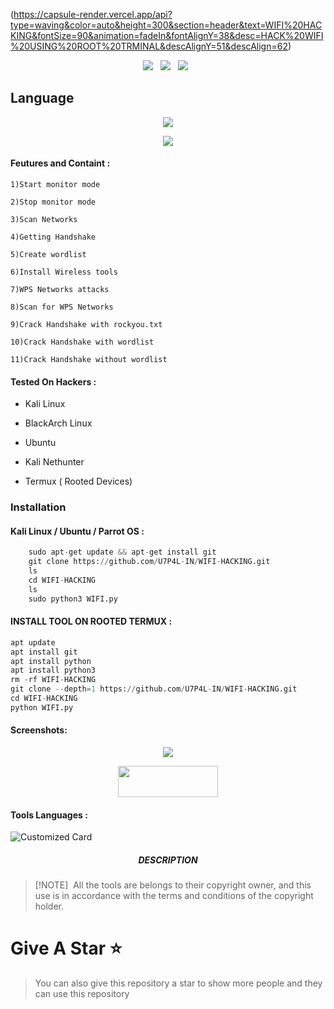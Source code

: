 (https://capsule-render.vercel.app/api?type=waving&color=auto&height=300&section=header&text=WIFI%20HACKING&fontSize=90&animation=fadeIn&fontAlignY=38&desc=HACK%20WIFI%20USING%20ROOT%20TRMINAL&descAlignY=51&descAlign=62)

<p>
<p align="center">
 <img src="https://img.shields.io/github/stars/U7P4L-IN/WIFI-HACKING?color=%23DF0067&style=for-the-badge"/> &nbsp;
 <img src="https://img.shields.io/github/forks/U7P4L-IN/WIFI-HACKING?color=%239999FF&style=for-the-badge"/> &nbsp;
 <img src="https://img.shields.io/github/license/U7P4L-IN/WIFI-HACKING?color=%23E8E8E8&style=for-the-badge"/> &nbsp;
 
## Language</br>

 <p align="center"><img src="https://img.shields.io/badge/Python-FFDD00?style=for-the-badge&logo=python&logoColor=blue"/>

<p align="center"><img src="https://github.com/U7P4L-IN/U7P4L-IN/blob/main/Warning.gif">

#### Feutures and Containt :
    1)Start monitor mode

    2)Stop monitor mode

    3)Scan Networks   

    4)Getting Handshake

    5)Create wordlist

    6)Install Wireless tools                  

    7)WPS Networks attacks 

    8)Scan for WPS Networks

    9)Crack Handshake with rockyou.txt

    10)Crack Handshake with wordlist

    11)Crack Handshake without wordlist

#### Tested On Hackers :

* Kali Linux

* BlackArch Linux

* Ubuntu

* Kali Nethunter

* Termux ( Rooted Devices)

### Installation
#### Kali Linux / Ubuntu / Parrot OS :
```python
    sudo apt-get update && apt-get install git
    git clone https://github.com/U7P4L-IN/WIFI-HACKING.git
    ls
    cd WIFI-HACKING
    ls
    sudo python3 WIFI.py
```
 
#### INSTALL TOOL ON ROOTED TERMUX :
```python
apt update 
apt install git 
apt install python
apt install python3
rm -rf WIFI-HACKING
git clone --depth=1 https://github.com/U7P4L-IN/WIFI-HACKING.git
cd WIFI-HACKING
python WIFI.py 
```
#### Screenshots:

<p align="center"><img src="https://github.com/U7P4L-IN/WIFI-HACKING/blob/main/IMAGE/ScreenShot_20230803212543.png">

<p align="center">  <a href="https://t.me/TheU7p4lArmyX"><img width="160" height="50" src="https://i.imgur.com/N7AK7XY.png"></a></p>

#### Tools Languages :

![Customized Card](https://github-readme-stats.vercel.app/api/pin?username=U7P4L-IN&repo=WIFI-HACKING&title_color=fff&icon_color=f9f9f9&text_color=9f9f9f&bg_color=151515)

<h5 align="center"><b>DESCRIPTION</b></h5>

> [!NOTE]  
> All the tools are belongs to their copyright owner, and this use is in accordance with the terms and conditions of the copyright holder.

# Give A Star ⭐

> You can also give this repository a star to show more people and they can use this repository
